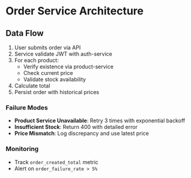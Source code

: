 # Order Service Architecture

## Data Flow
1. User submits order via API
2. Service validate JWT with auth-service
3. For each product:
    - Verify existence via product-service
    - Check current price
    - Validate stock availability
4. Calculate total
5. Persist order with historical prices

### Failure Modes
- **Product Service Unavailable**: Retry 3 times with exponential backoff
- **Insufficient Stock**: Return 400 with detailed error
- **Price Mismatch**: Log discrepancy and use latest price

### Monitoring
- Track `order_created_total` metric
- Alert on `order_failure_rate > 5%`
